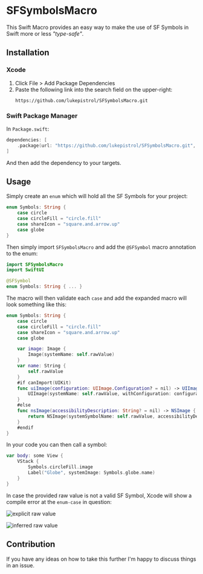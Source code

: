# SFSymbolsMacro

This Swift Macro provides an easy way to make the use of SF Symbols in Swift more or less *"type-safe"*.

## Installation

### Xcode

1. Click File > Add Package Dependencies
2. Paste the following link into the search field on the upper-right:
   ```
   https://github.com/lukepistrol/SFSymbolsMacro.git
   ```

### Swift Package Manager

In `Package.swift`:

```swift
dependencies: [
    .package(url: "https://github.com/lukepistrol/SFSymbolsMacro.git", from: "0.1.0")
]
```

And then add the dependency to your targets.

## Usage

Simply create an `enum` which will hold all the SF Symbols for your project:

```swift
enum Symbols: String {
    case circle
    case circleFill = "circle.fill"
    case shareIcon = "square.and.arrow.up"
    case globe
}
```

Then simply import `SFSymbolsMacro` and add the `@SFSymbol` macro annotation to the enum:

```swift
import SFSymbolsMacro
import SwiftUI

@SFSymbol
enum Symbols: String { ... }
```

The macro will then validate each `case` and add the expanded macro will look something like this:

```swift
enum Symbols: String {
    case circle
    case circleFill = "circle.fill"
    case shareIcon = "square.and.arrow.up"
    case globe

    var image: Image {
        Image(systemName: self.rawValue)
    }
    var name: String {
        self.rawValue
    }
    #if canImport(UIKit)
    func uiImage(configuration: UIImage.Configuration? = nil) -> UIImage {
        UIImage(systemName: self.rawValue, withConfiguration: configuration)!
    }
    #else
    func nsImage(accessibilityDescription: String? = nil) -> NSImage {
        return NSImage(systemSymbolName: self.rawValue, accessibilityDescription: accessibilityDescription)!
    }
    #endif
}
```

In your code you can then call a symbol:

```swift
var body: some View {
    VStack {
        Symbols.circleFill.image
        Label("Globe", systemImage: Symbols.globe.name)
    }
}
```

In case the provided raw value is not a valid SF Symbol, Xcode will show a compile error at the `enum-case` in question:

![explicit raw value](https://github.com/lukepistrol/SFSymbolsMacro/assets/9460130/36713049-6b14-4fc4-8a07-df86837e4704)

![inferred raw value](https://github.com/lukepistrol/SFSymbolsMacro/assets/9460130/9db30861-4b98-4e31-9c41-0b5e0a553293)


## Contribution

If you have any ideas on how to take this further I'm happy to discuss things in an issue.
